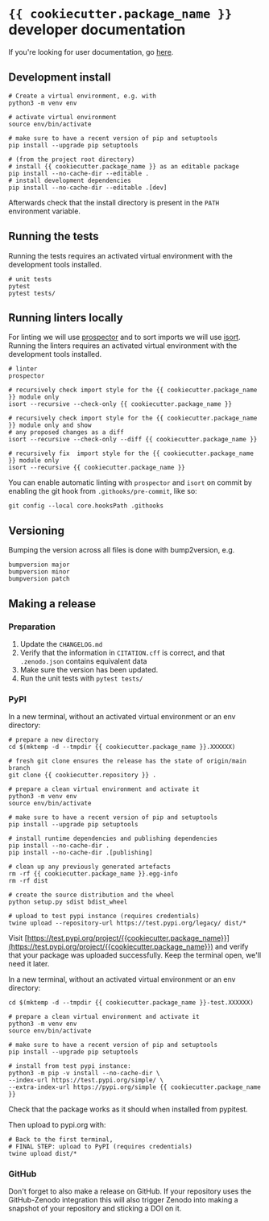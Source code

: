 # `{{ cookiecutter.package_name }}` developer documentation

If you're looking for user documentation, go [here](README.md).

## Development install

``` sourceCode
# Create a virtual environment, e.g. with
python3 -m venv env

# activate virtual environment
source env/bin/activate

# make sure to have a recent version of pip and setuptools
pip install --upgrade pip setuptools

# (from the project root directory)
# install {{ cookiecutter.package_name }} as an editable package
pip install --no-cache-dir --editable .
# install development dependencies
pip install --no-cache-dir --editable .[dev]
```

Afterwards check that the install directory is present in the `PATH` environment variable.

## Running the tests

Running the tests requires an activated virtual environment with the development tools installed.

``` sourceCode
# unit tests
pytest
pytest tests/
```

## Running linters locally

For linting we will use [prospector](https://pypi.org/project/prospector/) and to sort imports we will use [isort](https://pycqa.github.io/isort/). Running the linters requires an activated virtual environment with the development tools installed.

``` sourceCode
# linter
prospector

# recursively check import style for the {{ cookiecutter.package_name }} module only
isort --recursive --check-only {{ cookiecutter.package_name }}

# recursively check import style for the {{ cookiecutter.package_name }} module only and show
# any proposed changes as a diff
isort --recursive --check-only --diff {{ cookiecutter.package_name }}

# recursively fix  import style for the {{ cookiecutter.package_name }} module only
isort --recursive {{ cookiecutter.package_name }}
```

You can enable automatic linting with `prospector` and `isort` on commit by enabling the git hook from `.githooks/pre-commit`, like so:

``` sourceCode
git config --local core.hooksPath .githooks
```

## Versioning

Bumping the version across all files is done with bump2version, e.g.

``` sourceCode
bumpversion major
bumpversion minor
bumpversion patch
```

## Making a release

### Preparation

1.  Update the `CHANGELOG.md`
2.  Verify that the information in `CITATION.cff` is correct, and that `.zenodo.json` contains equivalent data
3.  Make sure the version has been updated.
4.  Run the unit tests with `pytest tests/`

### PyPI

In a new terminal, without an activated virtual environment or an env directory:

``` sourceCode
# prepare a new directory
cd $(mktemp -d --tmpdir {{ cookiecutter.package_name }}.XXXXXX)

# fresh git clone ensures the release has the state of origin/main branch
git clone {{ cookiecutter.repository }} .

# prepare a clean virtual environment and activate it
python3 -m venv env
source env/bin/activate

# make sure to have a recent version of pip and setuptools
pip install --upgrade pip setuptools

# install runtime dependencies and publishing dependencies
pip install --no-cache-dir .
pip install --no-cache-dir .[publishing]

# clean up any previously generated artefacts 
rm -rf {{ cookiecutter.package_name }}.egg-info
rm -rf dist

# create the source distribution and the wheel
python setup.py sdist bdist_wheel

# upload to test pypi instance (requires credentials)
twine upload --repository-url https://test.pypi.org/legacy/ dist/*
```

Visit
[https://test.pypi.org/project/{{cookiecutter.package_name}}](https://test.pypi.org/project/{{cookiecutter.package_name}})
and verify that your package was uploaded successfully. Keep the terminal open, we'll need it later.

In a new terminal, without an activated virtual environment or an env directory:

``` sourceCode
cd $(mktemp -d --tmpdir {{ cookiecutter.package_name }}-test.XXXXXX)

# prepare a clean virtual environment and activate it
python3 -m venv env
source env/bin/activate

# make sure to have a recent version of pip and setuptools
pip install --upgrade pip setuptools

# install from test pypi instance:
python3 -m pip -v install --no-cache-dir \
--index-url https://test.pypi.org/simple/ \
--extra-index-url https://pypi.org/simple {{ cookiecutter.package_name }}
```

Check that the package works as it should when installed from pypitest.

Then upload to pypi.org with:

``` sourceCode
# Back to the first terminal,
# FINAL STEP: upload to PyPI (requires credentials)
twine upload dist/*
```

### GitHub

Don't forget to also make a release on GitHub. If your repository uses the GitHub-Zenodo integration this will also
trigger Zenodo into making a snapshot of your repository and sticking a DOI on it.
